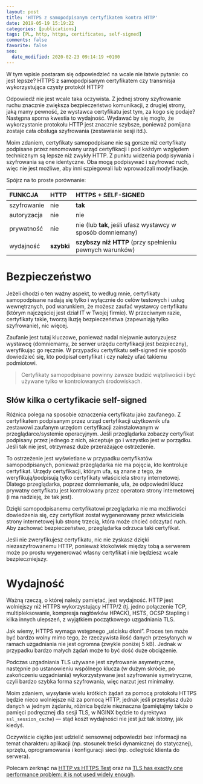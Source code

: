 ```yaml
---
layout: post
title: 'HTTPS z samopodpisanym certyfikatem kontra HTTP'
date: 2019-05-19 15:19:22
categories: [publications]
tags: [PL, http, https, certificates, self-signed]
comments: false
favorite: false
seo:
  date_modified: 2020-02-23 09:14:19 +0100
---
```


W tym wpisie postaram się odpowiedzieć na wcale nie łatwie pytanie: co jest lepsze? HTTPS z samopodpisanym certyfikatem czy transmisja wykorzystująca czysty protokół HTTP?

Odpowiedź nie jest wcale taka oczywista. Z jednej strony szyfrowanie ruchu znacznie zwiększa bezpieczeństwo komunikacji, z drugiej strony, jaką mamy pewność, że wystawca certyfikatu jest tym, za kogo się podaje? Następna sporna kwestia to wydajność. Wydawać by się mogło, że wykorzystanie protokołu HTTP jest znacznie szybsze, ponieważ pomijana zostaje cała obsługa szyfrowania (zestawianie sesji itd.).

Moim zdaniem, certyfikaty samopodpisane nie są gorsze niż certyfikaty podpisane przez renomowany urząd certyfikacji i pod każdym względem technicznym są lepsze niż zwykły HTTP. Z punktu widzenia podpisywania i szyfrowania są one identyczne. Oba mogą podpisywać i szyfrować ruch, więc nie jest możliwe, aby inni szpiegowali lub wprowadzali modyfikacje.

Spójrz na to proste porównanie:

| <b>FUNKCJA</b> | <b>HTTP</b> | <b>HTTPS + SELF-SIGNED</b> |
| :---         | :---         | :---         |
| szyfrowanie | nie | **tak** |
| autoryzacja | nie | nie |
| prywatność | nie | nie (lub **tak**, jeśli ufasz wystawcy w sposób domniemany) |
| wydajność | **szybki** | **szybszy niż HTTP** (przy spełnieniu pewnych warunków) |

# Bezpieczeństwo

Jeżeli chodzi o ten ważny aspekt, to według mnie, certyfikaty samopodpisane nadają się tylko i wyłącznie do celów testowych i usług wewnętrznych, pod warunkiem, że możesz zaufać wystawcy certyfikatu (którym najczęściej jest dział IT w Twojej firmie). W przeciwnym razie, certyfikaty takie, tworzą iluzję bezpieczeństwa (zapewniają tylko szyfrowanie), nic więcej.

Zaufanie jest tutaj kluczowe, ponieważ nadal niejawnie autoryzujesz wystawcę (domniemamy, że serwer urzędu certyfikacji jest bezpieczny), weryfikując go ręcznie. W przypadku certyfikatu self-signed nie sposób dowiedzieć się, kto podpisał certyfikat i czy należy ufać takiemu podmiotowi.

  > Certyfikaty samopodpisane powinny zawsze budzić wątpliwości i być używane tylko w kontrolowanych środowiskach.

## Słów kilka o certyfikacie self-signed

Różnica polega na sposobie oznaczenia certyfikatu jako zaufanego. Z certyfikatem podpisanym przez urząd certyfikacji użytkownik ufa zestawowi zaufanym urzędom certyfikacji zainstalowanym w przeglądarce/systemie operacyjnym. Jeśli przeglądarka zobaczy certyfikat podpisany przez jednego z nich, akceptuje go i wszystko jest w porządku. Jeśli tak nie jest, otrzymasz duże przerażające ostrzeżenie.

To ostrzeżenie jest wyświetlane w przypadku certyfikatów samopodpisanych, ponieważ przeglądarka nie ma pojęcia, kto kontroluje certyfikat. Urzędy certyfikacji, którym ufa, są znane z tego, że weryfikują/podpisują tylko certyfikaty właściciela strony internetowej. Dlatego przeglądarka, poprzez domniemanie, ufa, że ​​odpowiedni klucz prywatny certyfikatu jest kontrolowany przez operatora strony internetowej (i ma nadzieję, że tak jest).

Dzięki samopodpisanemu certyfikatowi przeglądarka nie ma możliwości dowiedzenia się, czy certyfikat został wygenerowany przez właściciela strony internetowej lub stronę trzecią, która może chcieć odczytać ruch. Aby zachować bezpieczeństwo, przeglądarka odrzuca taki certyfikat.

Jeśli nie zweryfikujesz certyfikatu, nic nie zyskasz dzięki niezaszyfrowanemu HTTP, ponieważ ktokolwiek między tobą a serwerem może po prostu wygenerować własny certyfikat i nie będziesz wcale bezpieczniejszy.

# Wydajność

Ważną rzeczą, o której należy pamiętać, jest wydajność. HTTP jest wolniejszy niż HTTPS wykorzystujący HTTP/2 (tj. jedno połączenie TCP, multipleksowanie, kompresja nagłówków HPACK), HSTS, OCSP Stapling i kilka innych ulepszeń, z wyjątkiem początkowego uzgadniania TLS.

Jak wiemy, HTTPS wymaga wstępnego „uścisku dłoni”. Proces ten może być bardzo wolny mimo tego, że rzeczywista ilość danych przesyłanych w ramach uzgadniania nie jest ogromna (zwykle poniżej 5 kB). Jednak w przypadku bardzo małych żądań może to być dość duże obciążenie.

Podczas uzgadniania TLS używane jest szyfrowanie asymetryczne, następnie po ustanowieniu wspólnego klucza (w dużym skrócie, po zakończeniu uzgadniania) wykorzystywane jest szyfrowanie symetryczne, czyli bardzo szybka forma szyfrowania, więc narzut jest minimalny.

Moim zdaniem, wysyłanie wielu krótkich żądań za pomocą protokołu HTTPS będzie nieco wolniejsze niż za pomocą HTTP, jednak jeśli przesyłasz dużo danych w jednym żądaniu, różnica będzie nieznaczna (pamiętajmy także o pamięci podręcznej dla sesji TLS, w NGINX będzie to dyrektywa `ssl_session_cache`) — stąd koszt wydajności nie jest już tak istotny, jak kiedyś.

Oczywiście ciężko jest udzielić sensownej odpowiedzi bez informacji na temat charakteru aplikacji (np. stosunek treści dynamicznej do statycznej), sprzętu, oprogramowania i konfiguracji sieci (np. odległość klienta do serwera).

Polecam zerknąć na [HTTP vs HTTPS Test](http://www.httpvshttps.com/) oraz na [TLS has exactly one performance problem: it is not used widely enough](https://istlsfastyet.com/).
